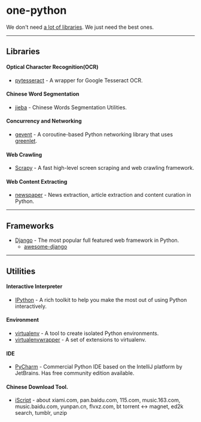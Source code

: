 # one-python
We don't need [a lot of libraries](https://github.com/vinta/awesome-python). We just need the best ones.

-----
## Libraries

#### Optical Character Recognition(OCR)
* [pytesseract](https://github.com/madmaze/pytesseract) - A wrapper for Google Tesseract OCR.

#### Chinese Word Segmentation
* [jieba](https://github.com/fxsjy/jieba) - Chinese Words Segmentation Utilities.

#### Concurrency and Networking
* [gevent](http://www.gevent.org/) - A coroutine-based Python networking library that uses [greenlet](https://github.com/python-greenlet/greenlet).

#### Web Crawling
* [Scrapy](http://scrapy.org/) - A fast high-level screen scraping and web crawling framework.

#### Web Content Extracting
* [newspaper](https://github.com/codelucas/newspaper) - News extraction, article extraction and content curation in Python.


-----
## Frameworks

* [Django](https://www.djangoproject.com/) - The most popular full featured web framework in Python.
    * [awesome-django](https://github.com/rosarior/awesome-django)

-----
## Utilities

#### Interactive Interpreter
* [IPython](https://github.com/ipython/ipython) - A rich toolkit to help you make the most out of using Python interactively.

#### Environment
* [virtualenv](https://pypi.python.org/pypi/virtualenv) - A tool to create isolated Python environments.
* [virtualenvwrapper](https://pypi.python.org/pypi/virtualenvwrapper) - A set of extensions to virtualenv.

#### IDE
* [PyCharm](https://www.jetbrains.com/pycharm/) - Commercial Python IDE based on the IntelliJ platform by JetBrains. Has free community edition available.

#### Chinese Download Tool.
* [iScript](https://github.com/PeterDing/iScript) - about xiami.com, pan.baidu.com, 115.com, music.163.com, music.baidu.com,  yunpan.cn, flvxz.com, bt torrent ↔ magnet, ed2k search, tumblr, unzip
